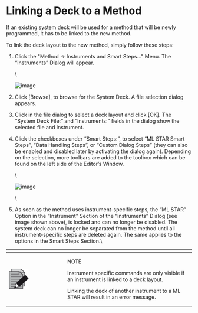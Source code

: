 # ‌Linking a Deck to a Method‌

If an existing system deck will be used for a method that will be newly programmed, it has to be linked to the new method.

To link the deck layout to the new method, simply follow these steps:

1.  Click the "Method -> Instruments and Smart Steps..." Menu. The “Instruments” Dialog will appear.

    \


    ![image](../../../.gitbook/assets/Image\_422.jpg)
2. Click \[Browse], to browse for the System Deck. A file selection dialog appears.
3. Click in the file dialog to select a deck layout and click \[OK]. The “System Deck File:” and “Instruments:” fields in the dialog show the selected file and instrument.
4.  Click the checkboxes under “Smart Steps:”, to select “ML STAR Smart Steps”, “Data Handling Steps”, or “Custom Dialog Steps” (they can also be enabled and disabled later by activating the dialog again). Depending on the selection, more toolbars are added to the toolbox which can be found on the left side of the Editor’s Window.

    \


    ![image](../../../.gitbook/assets/Image\_423.jpg)

    \

5. As soon as the method uses instrument-specific steps, the “ML STAR” Option in the “Instrument” Section of the “Instruments” Dialog (see image shown above), is locked and can no longer be disabled. The system deck can no longer be separated from the method until all instrument-specific steps are deleted again. The same applies to the options in the Smart Steps Section.\


<table data-header-hidden><thead><tr><th width="145"></th><th></th></tr></thead><tbody><tr><td><img src="../../../.gitbook/assets/image (10) (1) (1) (1) (1) (1) (1).png" alt="" data-size="original"></td><td><p>NOTE</p><p>Instrument specific commands are only visible if an instrument is linked to a deck layout.</p><p>Linking the deck of another instrument to a ML STAR will result in an error message.</p></td></tr></tbody></table>

